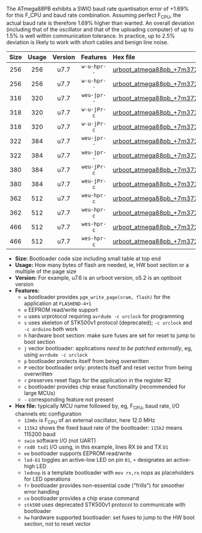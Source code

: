 The ATmega88PB exhibits a SWIO baud rate quantisation error of +1.69% for this F_CPU and baud rate combination. Assuming perfect F<sub>CPU</sub>, the actual baud rate is therefore 1.69% higher than wanted. An overall deviation (including that of the oscillator and that of the uploading computer) of up to 1.5% is well within communication tolerance. In practice, up to 2.5% deviation is likely to work with short cables and benign line noise.

|Size|Usage|Version|Features|Hex file|
|:-:|:-:|:-:|:-:|:--|
|256|256|u7.7|`w-u-hpr--`|[urboot_atmega88pb_+7m3728x_+250k0_swio_rxd0_txd1_led+b5_hw.hex](https://raw.githubusercontent.com/stefanrueger/urboot.hex/main/mcus/atmega88pb/external_oscillator/fcpu_+7m3728x/br_+250k0/urboot_atmega88pb_+7m3728x_+250k0_swio_rxd0_txd1_led+b5_hw.hex)|
|256|256|u7.7|`w-u-hpr--`|[urboot_atmega88pb_+7m3728x_+250k0_swio_rxd0_txd1_lednop_hw.hex](https://raw.githubusercontent.com/stefanrueger/urboot.hex/main/mcus/atmega88pb/external_oscillator/fcpu_+7m3728x/br_+250k0/urboot_atmega88pb_+7m3728x_+250k0_swio_rxd0_txd1_lednop_hw.hex)|
|316|320|u7.7|`weu-jpr--`|[urboot_atmega88pb_+7m3728x_+250k0_swio_rxd0_txd1_ee.hex](https://raw.githubusercontent.com/stefanrueger/urboot.hex/main/mcus/atmega88pb/external_oscillator/fcpu_+7m3728x/br_+250k0/urboot_atmega88pb_+7m3728x_+250k0_swio_rxd0_txd1_ee.hex)|
|318|320|u7.7|`w-u-jPr-c`|[urboot_atmega88pb_+7m3728x_+250k0_swio_rxd0_txd1_led+b5_fr_ce.hex](https://raw.githubusercontent.com/stefanrueger/urboot.hex/main/mcus/atmega88pb/external_oscillator/fcpu_+7m3728x/br_+250k0/urboot_atmega88pb_+7m3728x_+250k0_swio_rxd0_txd1_led+b5_fr_ce.hex)|
|318|320|u7.7|`w-u-jPr-c`|[urboot_atmega88pb_+7m3728x_+250k0_swio_rxd0_txd1_lednop_fr_ce.hex](https://raw.githubusercontent.com/stefanrueger/urboot.hex/main/mcus/atmega88pb/external_oscillator/fcpu_+7m3728x/br_+250k0/urboot_atmega88pb_+7m3728x_+250k0_swio_rxd0_txd1_lednop_fr_ce.hex)|
|322|384|u7.7|`weu-jpr--`|[urboot_atmega88pb_+7m3728x_+250k0_swio_rxd0_txd1_ee_led+b5.hex](https://raw.githubusercontent.com/stefanrueger/urboot.hex/main/mcus/atmega88pb/external_oscillator/fcpu_+7m3728x/br_+250k0/urboot_atmega88pb_+7m3728x_+250k0_swio_rxd0_txd1_ee_led+b5.hex)|
|322|384|u7.7|`weu-jpr--`|[urboot_atmega88pb_+7m3728x_+250k0_swio_rxd0_txd1_ee_lednop.hex](https://raw.githubusercontent.com/stefanrueger/urboot.hex/main/mcus/atmega88pb/external_oscillator/fcpu_+7m3728x/br_+250k0/urboot_atmega88pb_+7m3728x_+250k0_swio_rxd0_txd1_ee_lednop.hex)|
|380|384|u7.7|`weu-jPr-c`|[urboot_atmega88pb_+7m3728x_+250k0_swio_rxd0_txd1_ee_led+b5_fr_ce.hex](https://raw.githubusercontent.com/stefanrueger/urboot.hex/main/mcus/atmega88pb/external_oscillator/fcpu_+7m3728x/br_+250k0/urboot_atmega88pb_+7m3728x_+250k0_swio_rxd0_txd1_ee_led+b5_fr_ce.hex)|
|380|384|u7.7|`weu-jPr-c`|[urboot_atmega88pb_+7m3728x_+250k0_swio_rxd0_txd1_ee_lednop_fr_ce.hex](https://raw.githubusercontent.com/stefanrueger/urboot.hex/main/mcus/atmega88pb/external_oscillator/fcpu_+7m3728x/br_+250k0/urboot_atmega88pb_+7m3728x_+250k0_swio_rxd0_txd1_ee_lednop_fr_ce.hex)|
|362|512|u7.7|`weu-hpr-c`|[urboot_atmega88pb_+7m3728x_+250k0_swio_rxd0_txd1_ee_led+b5_fr_ce_hw.hex](https://raw.githubusercontent.com/stefanrueger/urboot.hex/main/mcus/atmega88pb/external_oscillator/fcpu_+7m3728x/br_+250k0/urboot_atmega88pb_+7m3728x_+250k0_swio_rxd0_txd1_ee_led+b5_fr_ce_hw.hex)|
|362|512|u7.7|`weu-hpr-c`|[urboot_atmega88pb_+7m3728x_+250k0_swio_rxd0_txd1_ee_lednop_fr_ce_hw.hex](https://raw.githubusercontent.com/stefanrueger/urboot.hex/main/mcus/atmega88pb/external_oscillator/fcpu_+7m3728x/br_+250k0/urboot_atmega88pb_+7m3728x_+250k0_swio_rxd0_txd1_ee_lednop_fr_ce_hw.hex)|
|466|512|u7.7|`wes-hpr-c`|[urboot_atmega88pb_+7m3728x_+250k0_swio_rxd0_txd1_ee_led+b5_fr_ce_stk500_hw.hex](https://raw.githubusercontent.com/stefanrueger/urboot.hex/main/mcus/atmega88pb/external_oscillator/fcpu_+7m3728x/br_+250k0/urboot_atmega88pb_+7m3728x_+250k0_swio_rxd0_txd1_ee_led+b5_fr_ce_stk500_hw.hex)|
|466|512|u7.7|`wes-hpr-c`|[urboot_atmega88pb_+7m3728x_+250k0_swio_rxd0_txd1_ee_lednop_fr_ce_stk500_hw.hex](https://raw.githubusercontent.com/stefanrueger/urboot.hex/main/mcus/atmega88pb/external_oscillator/fcpu_+7m3728x/br_+250k0/urboot_atmega88pb_+7m3728x_+250k0_swio_rxd0_txd1_ee_lednop_fr_ce_stk500_hw.hex)|

- **Size:** Bootloader code size including small table at top end
- **Usage:** How many bytes of flash are needed, ie, HW boot section or a multiple of the page size
- **Version:** For example, u7.6 is an urboot version, o5.2 is an optiboot version
- **Features:**
  + `w` bootloader provides `pgm_write_page(sram, flash)` for the application at `FLASHEND-4+1`
  + `e` EEPROM read/write support
  + `u` uses urprotocol requiring `avrdude -c urclock` for programming
  + `s` uses skeleton of STK500v1 protocol (deprecated); `-c urclock` and `-c arduino` both work
  + `h` hardware boot section: make sure fuses are set for reset to jump to boot section
  + `j` vector bootloader: applications *need to be patched externally*, eg, using `avrdude -c urclock`
  + `p` bootloader protects itself from being overwritten
  + `P` vector bootloader only: protects itself and reset vector from being overwritten
  + `r` preserves reset flags for the application in the register R2
  + `c` bootloader provides chip erase functionality (recommended for large MCUs)
  + `-` corresponding feature not present
- **Hex file:** typically MCU name followed by, eg, F<sub>CPU</sub>, baud rate, I/O channels etc configuration
  + `12m0x` is F<sub>CPU</sub> of an external oscillator, here 12.0 MHz
  + `115k2` shows the fixed baud rate of the bootloader: `115k2` means 115200 baud
  + `swio` software I/O (not UART)
  + `rxd0 txd1` I/O using, in this example, lines RX `D0` and TX `D1`
  + `ee` bootloader supports EEPROM read/write
  + `led-b1` toggles an active-low LED on pin `B1`, `+` designates an active-high LED
  + `lednop` is a template bootloader with `mov rx,rx` nops as placeholders for LED operations
  + `fr` bootloader provides non-essential code ("frills") for smoother error handling
  + `ce` bootloader provides a chip erase command
  + `stk500` uses deprecated STK500v1 protocol to communicate with bootloader
  + `hw` hardware supported bootloader: set fuses to jump to the HW boot section, not to reset vector
